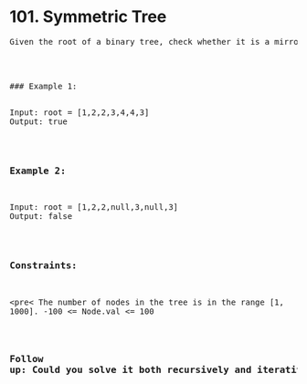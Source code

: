 # 101. Symmetric Tree

<pre>Given the root of a binary tree, check whether it is a mirror of itself (i.e., symmetric around its center).<pre/>

 

### Example 1:

<pre>
Input: root = [1,2,2,3,4,4,3]
Output: true</pre>

### Example 2:

<pre>
Input: root = [1,2,2,null,3,null,3]
Output: false</pre>
 

 ### Constraints:
<pre<
The number of nodes in the tree is in the range [1, 1000].
-100 <= Node.val <= 100
 </pre>

### Follow up: Could you solve it both recursively and iteratively?

